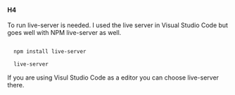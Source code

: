 #### H4



To run live-server is needed. I used the live server in Visual Studio Code but goes well with NPM live-server as well.

<!-- Code Blocks -->
```bash 

  npm install live-server

  live-server

```

If you are using Visul Studio Code as a editor you can choose live-server there.